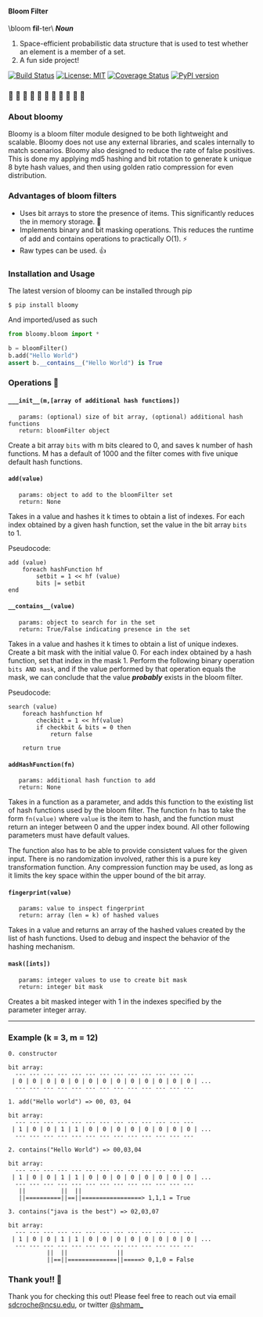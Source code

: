 
#### Bloom Filter
\\bloom **fil**-ter\\
_**Noun**_
1. Space-efficient probabilistic data structure that is used to test whether an element is a member of a set. 
2. A fun side project!

[![Build Status](https://travis-ci.com/shmam/bloomy.svg?branch=master)](https://travis-ci.com/shmam/bloomy)
[![License: MIT](https://img.shields.io/badge/License-MIT-yellow.svg)](https://opensource.org/licenses/MIT)
[![Coverage Status](https://coveralls.io/repos/github/shmam/bloomy/badge.svg?branch=master)](https://coveralls.io/github/shmam/bloomy?branch=master)
[![PyPI version](https://badge.fury.io/py/bloomy.svg)](https://badge.fury.io/py/bloomy)

### :cherry_blossom: :bouquet: :tulip: :hibiscus: :blossom: :maple_leaf: :evergreen_tree: :sunflower: :cactus: :fallen_leaf: :deciduous_tree:

### About bloomy
Bloomy is a bloom filter module designed to be both lightweight and scalable. Bloomy does not use any external libraries, and scales internally to match scenarios. Bloomy also designed to reduce the rate of false positives. This is done my applying md5 hashing and bit rotation to generate k unique 8 byte hash values, and then using golden ratio compression for even distribution.  


### Advantages of bloom filters 
- Uses bit arrays to store the presence of items. This significantly reduces the in memory storage. :floppy_disk: 
- Implements binary and bit masking operations. This reduces the runtime of add and contains operations to practically O(1). :zap:
- Raw types can be used. :+1:

### Installation and Usage
The latest version of bloomy can be installed through pip
``` shell
$ pip install bloomy
````

And imported/used as such
``` python
from bloomy.bloom import *

b = bloomFilter()
b.add("Hello World")
assert b.__contains__("Hello World") is True
```


### Operations :nut_and_bolt:	

#### `___init__(m,[array of additional hash functions])`
       params: (optional) size of bit array, (optional) additional hash functions 
       return: bloomFilter object 
Create a bit array `bits` with m bits cleared to 0, and saves k number of hash functions. M has a default of 1000 and the filter comes with five unique default hash functions. 

#### `add(value)`
       params: object to add to the bloomFilter set
       return: None
Takes in a value and hashes it k times to obtain a list of indexes. For each index obtained by a given hash function, set the value in the bit array `bits` to 1. 


Pseudocode: 
```
add (value)
    foreach hashFunction hf
        setbit = 1 << hf (value)
        bits |= setbit
end
```


#### `__contains__(value)` 
       params: object to search for in the set 
       return: True/False indicating presence in the set
Takes in a value and hashes it k times to obtain a list of unique indexes. Create a bit mask with the initial value 0. For each index obtained by a hash function, set that index in the mask 1. Perform the following binary operation `bits AND mask`, and if the value performed by that operation equals the mask, we can conclude that the value _**probably**_ exists in the bloom filter. 

Pseudocode: 
```
search (value)
    foreach hashfunction hf
        checkbit = 1 << hf(value)
        if checkbit & bits = 0 then
            return false
            
    return true
```


#### `addHashFunction(fn)`
       params: additional hash function to add
       return: None
Takes in a function as a parameter, and adds this function to the existing list of hash functions used by the bloom filter. The function `fn` has to take the form `fn(value)` where `value` is the item to hash, and the function must return an integer between 0 and the upper index bound. All other following parameters must have default values. 

The function also has to be able to provide consistent values for the given input. There is no randomization involved, rather this is a pure key transformation function. Any compression function may be used, as long as it limits the key space within the upper bound of the bit array.  

#### `fingerprint(value)`
       params: value to inspect fingerprint
       return: array (len = k) of hashed values 
Takes in a value and returns an array of the hashed values created by the list of hash functions. Used to debug and inspect the behavior of the hashing mechanism. 

#### `mask([ints])`
       params: integer values to use to create bit mask
       return: integer bit mask
Creates a bit masked integer with 1 in the indexes specified by the parameter integer array. 

---
### Example (k = 3, m = 12)
```
0. constructor 

bit array: 
  --- --- --- --- --- --- --- --- --- --- --- --- --- 
 | 0 | 0 | 0 | 0 | 0 | 0 | 0 | 0 | 0 | 0 | 0 | 0 | 0 | ...
  --- --- --- --- --- --- --- --- --- --- --- --- --- 

1. add("Hello world") => 00, 03, 04

bit array: 
  --- --- --- --- --- --- --- --- --- --- --- --- --- 
 | 1 | 0 | 0 | 1 | 1 | 0 | 0 | 0 | 0 | 0 | 0 | 0 | 0 | ...
  --- --- --- --- --- --- --- --- --- --- --- --- --- 

2. contains("Hello World") => 00,03,04 

bit array: 
  --- --- --- --- --- --- --- --- --- --- --- --- --- 
 | 1 | 0 | 0 | 1 | 1 | 0 | 0 | 0 | 0 | 0 | 0 | 0 | 0 | ...
  --- --- --- --- --- --- --- --- --- --- --- --- --- 
   ||          ||  ||
   ||==========||==||=================> 1,1,1 = True 

3. contains("java is the best") => 02,03,07 

bit array: 
  --- --- --- --- --- --- --- --- --- --- --- --- --- 
 | 1 | 0 | 0 | 1 | 1 | 0 | 0 | 0 | 0 | 0 | 0 | 0 | 0 | ...
  --- --- --- --- --- --- --- --- --- --- --- --- --- 
           ||  ||              ||
           ||==||==============||=====> 0,1,0 = False
```

### Thank you!! 🤩
Thank you for checking this out! Please feel free to reach out via email [sdcroche@ncsu.edu](mailto:sdcroche@ncsu.edu), or twitter [@shmam_](https://twitter.com/shmam_)
